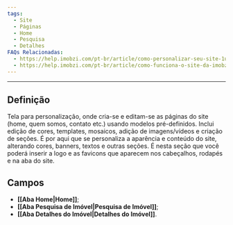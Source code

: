 ```yaml
---
tags:
  - Site
  - Páginas
  - Home
  - Pesquisa
  - Detalhes
FAQs Relacionadas:
  - https://help.imobzi.com/pt-br/article/como-personalizar-seu-site-1u1sqig/
  - https://help.imobzi.com/pt-br/article/como-funciona-o-site-da-imobzi-j55id3/#1-paginas
---
```

---
## Definição

Tela para personalização, onde cria-se e editam-se as páginas do site (home, quem somos, contato etc.) usando modelos pré-definidos. Inclui  edição de cores, templates, mosaicos, adição de imagens/vídeos e criação de seções. É por aqui que se personaliza a aparência e conteúdo do site, alterando cores, banners, textos e outras seções. É nesta seção que você poderá inserir a logo e as favicons que aparecem nos cabeçalhos, rodapés e na aba do site.

## Campos

- **[[Aba Home|Home]]**;
- **[[Aba Pesquisa de Imóvel|Pesquisa de Imóvel]]**;
- **[[Aba Detalhes do Imóvel|Detalhes do Imóvel]]**.